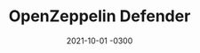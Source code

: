 ---
layout: default
title: OpenZeppelin Defender
date: 2021-10-01 -0300
tags: UX UI Frontend
image: /img/work/openzeppelin-defender.jpg
link: https://www.openzeppelin.com/defender
---